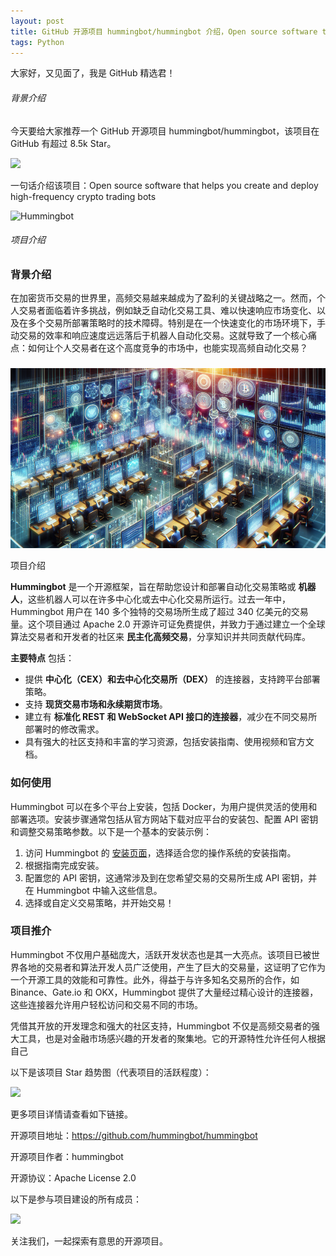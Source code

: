 ```yaml
---
layout: post
title: GitHub 开源项目 hummingbot/hummingbot 介绍，Open source software that helps you create and deploy high-frequency crypto trading bots
tags: Python
---
```


大家好，又见面了，我是 GitHub 精选君！

###### 背景介绍

今天要给大家推荐一个 GitHub 开源项目 hummingbot/hummingbot，该项目在 GitHub 有超过 8.5k Star。

![](https://stats.deeptrain.net/repo/hummingbot/hummingbot/?theme=light)

一句话介绍该项目：Open source software that helps you create and deploy high-frequency crypto trading bots




![Hummingbot](https://i.ibb.co/X5zNkKw/blacklogo-with-text.png)


###### 项目介绍

### 背景介绍

在加密货币交易的世界里，高频交易越来越成为了盈利的关键战略之一。然而，个人交易者面临着许多挑战，例如缺乏自动化交易工具、难以快速响应市场变化、以及在多个交易所部署策略时的技术障碍。特别是在一个快速变化的市场环境下，手动交易的效率和响应速度远远落后于机器人自动化交易。这就导致了一个核心痛点：如何让个人交易者在这个高度竞争的市场中，也能实现高频自动化交易？

### 

![](https://raw.githubusercontent.com/ZhuPeng/pic/master/mac/compress_tmp-441f4fcd4fe7e3ec481e0b9ea1be7bd6.png)

项目介绍

**Hummingbot** 是一个开源框架，旨在帮助您设计和部署自动化交易策略或 **机器人**，这些机器人可以在许多中心化或去中心化交易所运行。过去一年中，Hummingbot 用户在 140 多个独特的交易场所生成了超过 340 亿美元的交易量。这个项目通过 Apache 2.0 开源许可证免费提供，并致力于通过建立一个全球算法交易者和开发者的社区来 **民主化高频交易**，分享知识并共同贡献代码库。

**主要特点** 包括：

- 提供 **中心化（CEX）和去中心化交易所（DEX）** 的连接器，支持跨平台部署策略。
- 支持 **现货交易市场和永续期货市场**。
- 建立有 **标准化 REST 和 WebSocket API 接口的连接器**，减少在不同交易所部署时的修改需求。
- 具有强大的社区支持和丰富的学习资源，包括安装指南、使用视频和官方文档。

### 如何使用

Hummingbot 可以在多个平台上安装，包括 Docker，为用户提供灵活的使用和部署选项。安装步骤通常包括从官方网站下载对应平台的安装包、配置 API 密钥和调整交易策略参数。以下是一个基本的安装示例：

1. 访问 Hummingbot 的 [安装页面](https://hummingbot.org/installation/docker/)，选择适合您的操作系统的安装指南。
2. 根据指南完成安装。
3. 配置您的 API 密钥，这通常涉及到在您希望交易的交易所生成 API 密钥，并在 Hummingbot 中输入这些信息。
4. 选择或自定义交易策略，并开始交易！

### 项目推介

Hummingbot 不仅用户基础庞大，活跃开发状态也是其一大亮点。该项目已被世界各地的交易者和算法开发人员广泛使用，产生了巨大的交易量，这证明了它作为一个开源工具的效能和可靠性。此外，得益于与许多知名交易所的合作，如 Binance、Gate.io 和 OKX，Hummingbot 提供了大量经过精心设计的连接器，这些连接器允许用户轻松访问和交易不同的市场。

凭借其开放的开发理念和强大的社区支持，Hummingbot 不仅是高频交易者的强大工具，也是对金融市场感兴趣的开发者的聚集地。它的开源特性允许任何人根据自己

以下是该项目 Star 趋势图（代表项目的活跃程度）：

![](https://api.star-history.com/svg?repos=hummingbot/hummingbot&type=Timeline)

更多项目详情请查看如下链接。

开源项目地址：https://github.com/hummingbot/hummingbot 

开源项目作者：hummingbot

开源协议：Apache License 2.0

以下是参与项目建设的所有成员：

![](https://contrib.rocks/image?repo=hummingbot/hummingbot)

关注我们，一起探索有意思的开源项目。

